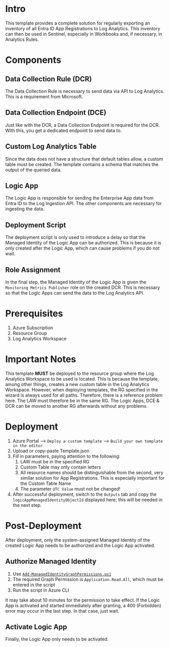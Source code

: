 # Intro
This template provides a complete solution for regularly exporting an inventory of all Entra ID App Registrations to Log Analytics. This inventory can then be used in Sentinel, especially in Workbooks and, if necessary, in Analytics Rules.

# Components
## Data Collection Rule (DCR)
The Data Collection Rule is necessary to send data via API to Log Analytics. This is a requirement from Microsoft.

## Data Collection Endpoint (DCE)
Just like with the DCR, a Data Collection Endpoint is required for the DCR. With this, you get a dedicated endpoint to send data to.

## Custom Log Analytics Table
Since the data does not have a structure that default tables allow, a custom table must be created. The template contains a schema that matches the output of the queried data.

## Logic App
The Logic App is responsible for sending the Enterprise App data from Entra ID to the Log Ingestion API. The other components are necessary for ingesting the data.

## Deployment Script
The deployment script is only used to introduce a delay so that the Managed Identity of the Logic App can be authorized. This is because it is only created after the Logic App, which can cause problems if you do not wait.

## Role Assignment
In the final step, the Managed Identity of the Logic App is given the `Monitoring Metrics Publisher` role on the created DCR. This is necessary so that the Logic Apps can send the data to the Log Analytics API.

# Prerequisites
1. Azure Subscription
2. Resource Group
3. Log Analytics Workspace

# Important Notes
This template **MUST** be deployed to the resource group where the Log Analytics Workspace to be used is located.
This is because the template, among other things, creates a new custom table in the Log Analytics Workspace.
However, when deploying templates, the RG specified in the wizard is always used for all paths. Therefore, there is a reference problem here. The LAW must therefore be in the same RG.
The Logic Apps, DCE & DCR can be moved to another RG afterwards without any problems.

# Deployment
1. Azure Portal --> `Deploy a custom template` --> `Build your own template in the editor`
2. Upload or copy-paste Template.json
3. Fill in parameters, paying attention to the following:
    1. LAW must be in the specified RG
    2. Custom Table may only contain letters
    3. All resource names should be distinguishable from the second, very similar solution for App Registrations. This is especially important for the Custom Table Name
    4. The parameter `UTC Value` must not be changed!
4. After successful deployment, switch to the `Outputs` tab and copy the `logicAppManagedIdentityObjectId` displayed here; this will be needed in the next step.

# Post-Deployment
After deployment, only the system-assigned Managed Identity of the created Logic App needs to be authorized and the Logic App activated.

## Authorize Managed Identity
1. Use [`Add-ManagedIdentityGraphPermissions.ps1`](https://github.com/JLangthaler/Add-Managed-Identity-Graph-Permissions-PowerShell)
3. The required Graph Permission is `Application.Read.All`, which must be entered in the script
4. Run the script in Azure CLI

It may take about 10 minutes for the permission to take effect. If the Logic App is activated and started immediately after granting, a 400 (Forbidden) error may occur in the last step. In that case, just wait.

## Activate Logic App
Finally, the Logic App only needs to be activated.
